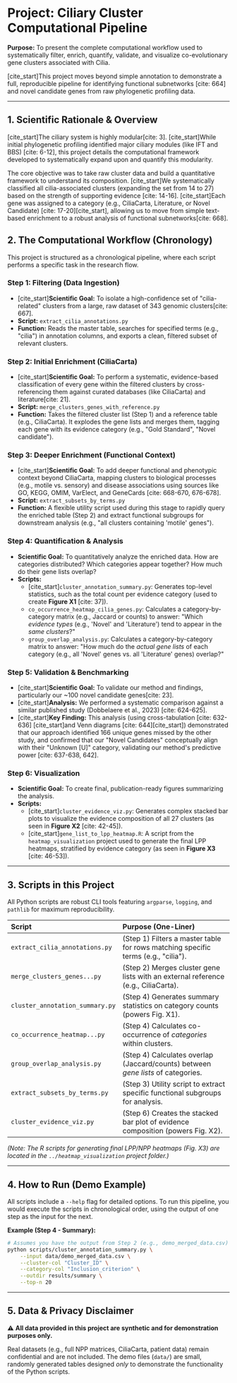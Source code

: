 # Project: Ciliary Cluster Computational Pipeline

**Purpose:** To present the complete computational workflow used to systematically filter, enrich, quantify, validate, and visualize co-evolutionary gene clusters associated with Cilia.

[cite_start]This project moves beyond simple annotation to demonstrate a full, reproducible pipeline for identifying functional subnetworks [cite: 664] and novel candidate genes from raw phylogenetic profiling data.

---

## 1. Scientific Rationale & Overview

[cite_start]The ciliary system is highly modular[cite: 3]. [cite_start]While initial phylogenetic profiling identified major ciliary modules (like IFT and BBS) [cite: 6-12], this project details the computational framework developed to systematically expand upon and quantify this modularity.

The core objective was to take raw cluster data and build a quantitative framework to understand its composition. [cite_start]We systematically classified all cilia-associated clusters (expanding the set from 14 to 27) based on the strength of supporting evidence [cite: 14-16]. [cite_start]Each gene was assigned to a category (e.g., CiliaCarta, Literature, or Novel Candidate) [cite: 17-20][cite_start], allowing us to move from simple text-based enrichment to a robust analysis of functional subnetworks[cite: 668].

## 2. The Computational Workflow (Chronology)

This project is structured as a chronological pipeline, where each script performs a specific task in the research flow.

### Step 1: Filtering (Data Ingestion)
* [cite_start]**Scientific Goal:** To isolate a high-confidence set of "cilia-related" clusters from a large, raw dataset of 343 genomic clusters[cite: 667].
* **Script:** `extract_cilia_annotations.py`
* **Function:** Reads the master table, searches for specified terms (e.g., "cilia") in annotation columns, and exports a clean, filtered subset of relevant clusters.

### Step 2: Initial Enrichment (CiliaCarta)
* [cite_start]**Scientific Goal:** To perform a systematic, evidence-based classification of every gene within the filtered clusters by cross-referencing them against curated databases (like CiliaCarta) and literature[cite: 21].
* **Script:** `merge_clusters_genes_with_reference.py`
* **Function:** Takes the filtered cluster list (Step 1) and a reference table (e.g., CiliaCarta). It explodes the gene lists and merges them, tagging each gene with its evidence category (e.g., "Gold Standard", "Novel candidate").

### Step 3: Deeper Enrichment (Functional Context)
* [cite_start]**Scientific Goal:** To add deeper functional and phenotypic context beyond CiliaCarta, mapping clusters to biological processes (e.g., motile vs. sensory) and disease associations using sources like GO, KEGG, OMIM, VarElect, and GeneCards  [cite: 668-670, 676-678].
* **Script:** `extract_subsets_by_terms.py`
* **Function:** A flexible utility script used during this stage to rapidly query the enriched table (Step 2) and extract functional subgroups for downstream analysis (e.g., "all clusters containing 'motile' genes").

### Step 4: Quantification & Analysis
* **Scientific Goal:** To quantitatively analyze the enriched data. How are categories distributed? Which categories appear together? How much do their gene lists overlap?
* **Scripts:**
    * [cite_start]`cluster_annotation_summary.py`: Generates top-level statistics, such as the total count per evidence category (used to create **Figure X1** [cite: 37]).
    * `co_occurrence_heatmap_cilia_genes.py`: Calculates a category-by-category matrix (e.g., Jaccard or counts) to answer: "Which *evidence types* (e.g., 'Novel' and 'Literature') tend to appear in the *same clusters*?"
    * `group_overlap_analysis.py`: Calculates a category-by-category matrix to answer: "How much do the *actual gene lists* of each category (e.g., all 'Novel' genes vs. all 'Literature' genes) overlap?"

### Step 5: Validation & Benchmarking
* [cite_start]**Scientific Goal:** To validate our method and findings, particularly our ~100 novel candidate genes[cite: 23].
* [cite_start]**Analysis:** We performed a systematic comparison against a similar published study (Dobbelaere et al., 2023) [cite: 624-625].
* [cite_start]**Key Finding:** This analysis (using cross-tabulation [cite: 632-636] [cite_start]and Venn diagrams [cite: 644][cite_start]) demonstrated that our approach identified 166 unique genes missed by the other study, and confirmed that our "Novel Candidates" conceptually align with their "Unknown [U]" category, validating our method's predictive power [cite: 637-638, 642].

### Step 6: Visualization
* **Scientific Goal:** To create final, publication-ready figures summarizing the analysis.
* **Scripts:**
    * [cite_start]`cluster_evidence_viz.py`: Generates complex stacked bar plots to visualize the evidence composition of all 27 clusters (as seen in **Figure X2** [cite: 42-45]).
    * [cite_start]`gene_list_to_lpp_heatmap.R`: A script from the `heatmap_visualization` project used to generate the final LPP heatmaps, stratified by evidence category (as seen in **Figure X3** [cite: 46-53]).

---

## 3. Scripts in this Project

All Python scripts are robust CLI tools featuring `argparse`, `logging`, and `pathlib` for maximum reproducibility.

| Script | Purpose (One-Liner) |
| :--- | :--- |
| `extract_cilia_annotations.py` | (Step 1) Filters a master table for rows matching specific terms (e.g., "cilia"). |
| `merge_clusters_genes...py` | (Step 2) Merges cluster gene lists with an external reference (e.g., CiliaCarta). |
| `cluster_annotation_summary.py` | (Step 4) Generates summary statistics on category counts (powers Fig. X1). |
| `co_occurrence_heatmap...py` | (Step 4) Calculates co-occurrence of *categories* within clusters. |
| `group_overlap_analysis.py` | (Step 4) Calculates overlap (Jaccard/counts) between *gene lists* of categories. |
| `extract_subsets_by_terms.py` | (Step 3) Utility script to extract specific functional subgroups for analysis. |
| `cluster_evidence_viz.py` | (Step 6) Creates the stacked bar plot of evidence composition (powers Fig. X2). |

*(Note: The R scripts for generating final LPP/NPP heatmaps (Fig. X3) are located in the `../heatmap_visualization` project folder.)*

---

## 4. How to Run (Demo Example)

All scripts include a `--help` flag for detailed options. To run this pipeline, you would execute the scripts in chronological order, using the output of one step as the input for the next.

**Example (Step 4 - Summary):**
```bash
# Assumes you have the output from Step 2 (e.g., demo_merged_data.csv)
python scripts/cluster_annotation_summary.py \
    --input data/demo_merged_data.csv \
    --cluster-col "Cluster_ID" \
    --category-col "Inclusion_criterion" \
    --outdir results/summary \
    --top-n 20
````

-----

## 5\. Data & Privacy Disclaimer

⚠️ **All data provided in this project are synthetic and for demonstration purposes only.**

Real datasets (e.g., full NPP matrices, CiliaCarta, patient data) remain confidential and are not included. The demo files (`data/`) are small, randomly generated tables designed *only* to demonstrate the functionality of the Python scripts.

```
```
